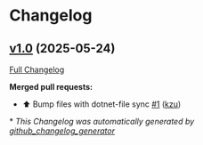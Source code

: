 # Changelog

## [v1.0](https://github.com/devlooped/actions-runcs/tree/v1.0) (2025-05-24)

[Full Changelog](https://github.com/devlooped/actions-runcs/compare/981192366e9a55ad58810c1ad0350ab67d33f003...v1.0)

**Merged pull requests:**

- ⬆️ Bump files with dotnet-file sync [\#1](https://github.com/devlooped/actions-runcs/pull/1) ([kzu](https://github.com/kzu))



\* *This Changelog was automatically generated by [github_changelog_generator](https://github.com/github-changelog-generator/github-changelog-generator)*
